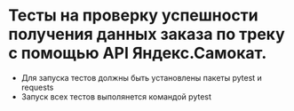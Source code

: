 ﻿# Тесты на проверку успешности получения данных заказа по треку с помощью API Яндекс.Самокат.
- Для запуска тестов должны быть установлены пакеты pytest и requests
- Запуск всех тестов выполянется командой pytest